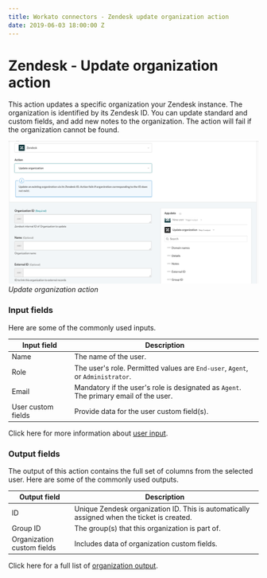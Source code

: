 ```yaml
---
title: Workato connectors - Zendesk update organization action
date: 2019-06-03 18:00:00 Z
---
```


# Zendesk - Update organization action

This action updates a specific organization your Zendesk instance. The organization is identified by its Zendesk ID. You can update standard and custom fields, and add new notes to the organization. The action will fail if the organization cannot be found.

![Update organization action](/assets/images/connectors/zendesk/update-organization-action.png)
*Update organization action*

### Input fields

Here are some of the commonly used inputs.

<table class="unchanged rich-diff-level-one">
  <thead>
    <tr>
        <th width='25%'>Input field</th>
        <th>Description</th>
    </tr>
  </thead>
  <tbody>
    <tr>
      <td>Name</td>
      <td>
        The name of the user.
      </td>
    </tr>
    <tr>
      <td>Role</td>
      <td>
        The user's role. Permitted values are <code>End-user</code>, <code>Agent</code>, or <code>Administrator</code>.
      </td>
    </tr>
    <tr>
      <td>Email</td>
      <td>
        Mandatory if the user's role is designated as <code>Agent</code>. The primary email of the user.
      </td>
    </tr>
    <tr>
      <td>User custom fields</td>
      <td>
        Provide data for the user custom field(s).
      </td>
    </tr>
  </tbody>
</table>

Click here for more information about [user input](/connectors/zendesk/user-field.md#user-input-fields).

### Output fields

The output of this action contains the full set of columns from the selected user. Here are some of the commonly used outputs.

<table class="unchanged rich-diff-level-one">
  <thead>
    <tr>
        <th width='25%'>Output field</th>
        <th>Description</th>
    </tr>
  </thead>
  <tbody>
    <tr>
      <td>ID</td>
      <td>
        Unique Zendesk organization ID. This is automatically assigned when the ticket is created.
      </td>
    </tr>  
    <tr>
      <td>Group ID</td>
      <td>
        The group(s) that this organization is part of.
      </td>
    </tr>
    <tr>
      <td>Organization custom fields</td>
      <td>
        Includes data of organization custom fields.
      </td>
    </tr>
  </tbody>
</table>

Click here for a full list of [organization output](/connectors/zendesk/organization-fields.md#organization-output-fields).
